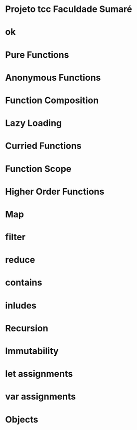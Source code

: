 # Projeto tcc Faculdade Sumaré 
# ok
# Pure Functions

# Anonymous Functions

# Function Composition

# Lazy Loading

# Curried Functions

# Function Scope

# Higher Order Functions

# Map

# filter

# reduce

# contains 

# inludes

# Recursion

# Immutability

# let assignments

# var assignments

# Objects
